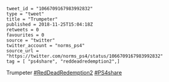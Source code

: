 ```
tweet_id = "1066709167983992832"
type = "tweet"
title = "Trumpeter"
published = 2018-11-25T15:04:18Z
retweets = 0
favourites = 0
source = "twitter"
twitter_account = "norms_ps4"
source_url = "https://twitter.com/norms_ps4/status/1066709167983992832"
tag = [ "ps4share", "reddeadredemption2",]
```

Trumpeter [#RedDeadRedemption2](/tags/reddeadredemption2/) [#PS4share](/tags/ps4share/)

<p class='image'><img src='http://mnf.m17s.net/2018/11/25/Ds22VUUWoAAo8At.jpg' alt=''></p>

